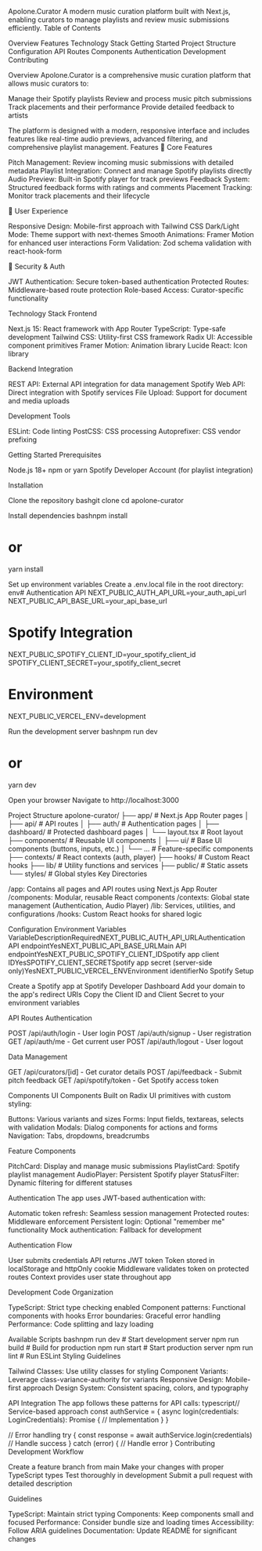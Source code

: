 Apolone.Curator
A modern music curation platform built with Next.js, enabling curators to manage playlists and review music submissions efficiently.
Table of Contents

Overview
Features
Technology Stack
Getting Started
Project Structure
Configuration
API Routes
Components
Authentication
Development
Contributing

Overview
Apolone.Curator is a comprehensive music curation platform that allows music curators to:

Manage their Spotify playlists
Review and process music pitch submissions
Track placements and their performance
Provide detailed feedback to artists

The platform is designed with a modern, responsive interface and includes features like real-time audio previews, advanced filtering, and comprehensive playlist management.
Features
🎵 Core Features

Pitch Management: Review incoming music submissions with detailed metadata
Playlist Integration: Connect and manage Spotify playlists directly
Audio Preview: Built-in Spotify player for track previews
Feedback System: Structured feedback forms with ratings and comments
Placement Tracking: Monitor track placements and their lifecycle

🎨 User Experience

Responsive Design: Mobile-first approach with Tailwind CSS
Dark/Light Mode: Theme support with next-themes
Smooth Animations: Framer Motion for enhanced user interactions
Form Validation: Zod schema validation with react-hook-form

🔐 Security & Auth

JWT Authentication: Secure token-based authentication
Protected Routes: Middleware-based route protection
Role-based Access: Curator-specific functionality

Technology Stack
Frontend

Next.js 15: React framework with App Router
TypeScript: Type-safe development
Tailwind CSS: Utility-first CSS framework
Radix UI: Accessible component primitives
Framer Motion: Animation library
Lucide React: Icon library

Backend Integration

REST API: External API integration for data management
Spotify Web API: Direct integration with Spotify services
File Upload: Support for document and media uploads

Development Tools

ESLint: Code linting
PostCSS: CSS processing
Autoprefixer: CSS vendor prefixing

Getting Started
Prerequisites

Node.js 18+
npm or yarn
Spotify Developer Account (for playlist integration)

Installation

Clone the repository
bashgit clone <repository-url>
cd apolone-curator

Install dependencies
bashnpm install
# or
yarn install

Set up environment variables
Create a .env.local file in the root directory:
env# Authentication API
NEXT_PUBLIC_AUTH_API_URL=your_auth_api_url
NEXT_PUBLIC_API_BASE_URL=your_api_base_url

# Spotify Integration
NEXT_PUBLIC_SPOTIFY_CLIENT_ID=your_spotify_client_id
SPOTIFY_CLIENT_SECRET=your_spotify_client_secret

# Environment
NEXT_PUBLIC_VERCEL_ENV=development

Run the development server
bashnpm run dev
# or
yarn dev

Open your browser
Navigate to http://localhost:3000

Project Structure
apolone-curator/
├── app/                    # Next.js App Router pages
│   ├── api/               # API routes
│   ├── auth/              # Authentication pages
│   ├── dashboard/         # Protected dashboard pages
│   └── layout.tsx         # Root layout
├── components/            # Reusable UI components
│   ├── ui/               # Base UI components (buttons, inputs, etc.)
│   └── ...               # Feature-specific components
├── contexts/             # React contexts (auth, player)
├── hooks/                # Custom React hooks
├── lib/                  # Utility functions and services
├── public/               # Static assets
└── styles/               # Global styles
Key Directories

/app: Contains all pages and API routes using Next.js App Router
/components: Modular, reusable React components
/contexts: Global state management (Authentication, Audio Player)
/lib: Services, utilities, and configurations
/hooks: Custom React hooks for shared logic

Configuration
Environment Variables
VariableDescriptionRequiredNEXT_PUBLIC_AUTH_API_URLAuthentication API endpointYesNEXT_PUBLIC_API_BASE_URLMain API endpointYesNEXT_PUBLIC_SPOTIFY_CLIENT_IDSpotify app client IDYesSPOTIFY_CLIENT_SECRETSpotify app secret (server-side only)YesNEXT_PUBLIC_VERCEL_ENVEnvironment identifierNo
Spotify Setup

Create a Spotify app at Spotify Developer Dashboard
Add your domain to the app's redirect URIs
Copy the Client ID and Client Secret to your environment variables

API Routes
Authentication

POST /api/auth/login - User login
POST /api/auth/signup - User registration
GET /api/auth/me - Get current user
POST /api/auth/logout - User logout

Data Management

GET /api/curators/[id] - Get curator details
POST /api/feedback - Submit pitch feedback
GET /api/spotify/token - Get Spotify access token

Components
UI Components
Built on Radix UI primitives with custom styling:

Buttons: Various variants and sizes
Forms: Input fields, textareas, selects with validation
Modals: Dialog components for actions and forms
Navigation: Tabs, dropdowns, breadcrumbs

Feature Components

PitchCard: Display and manage music submissions
PlaylistCard: Spotify playlist management
AudioPlayer: Persistent Spotify player
StatusFilter: Dynamic filtering for different statuses

Authentication
The app uses JWT-based authentication with:

Automatic token refresh: Seamless session management
Protected routes: Middleware enforcement
Persistent login: Optional "remember me" functionality
Mock authentication: Fallback for development

Authentication Flow

User submits credentials
API returns JWT token
Token stored in localStorage and httpOnly cookie
Middleware validates token on protected routes
Context provides user state throughout app

Development
Code Organization

TypeScript: Strict type checking enabled
Component patterns: Functional components with hooks
Error boundaries: Graceful error handling
Performance: Code splitting and lazy loading

Available Scripts
bashnpm run dev          # Start development server
npm run build        # Build for production
npm run start        # Start production server
npm run lint         # Run ESLint
Styling Guidelines

Tailwind Classes: Use utility classes for styling
Component Variants: Leverage class-variance-authority for variants
Responsive Design: Mobile-first approach
Design System: Consistent spacing, colors, and typography

API Integration
The app follows these patterns for API calls:
typescript// Service-based approach
const authService = {
  async login(credentials: LoginCredentials): Promise<AuthResponse> {
    // Implementation
  }
}

// Error handling
try {
  const response = await authService.login(credentials)
  // Handle success
} catch (error) {
  // Handle error
}
Contributing
Development Workflow

Create a feature branch from main
Make your changes with proper TypeScript types
Test thoroughly in development
Submit a pull request with detailed description

Guidelines

TypeScript: Maintain strict typing
Components: Keep components small and focused
Performance: Consider bundle size and loading times
Accessibility: Follow ARIA guidelines
Documentation: Update README for significant changes
